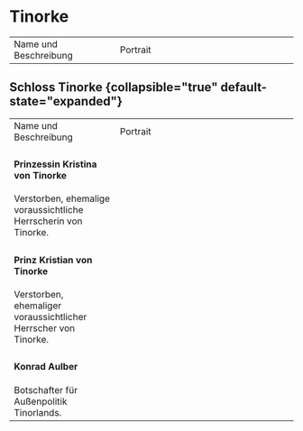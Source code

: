# Tinorke

<table>
<tr><td>Name und Beschreibung</td><td width="300">Portrait</td></tr>
<!--<tr><td><h4>Hama</h4> Hohefürstin der Gesundheit.</td><td width="300"><img src="hama.png" alt="" /></td></tr>-->
<!--<tr><td><h4>Sinmir Ragnarsson</h4> Schmied und Großvater von Siegmund.</td><td width="300"><img src="sinmir.png" alt="" /></td></tr>-->
</table>

## Schloss Tinorke {collapsible="true" default-state="expanded"}

<table>
<tr><td>Name und Beschreibung</td><td width="300">Portrait</td></tr>
<tr><td><h4>Prinzessin Kristina von Tinorke</h4> Verstorben, ehemalige voraussichtliche Herrscherin von Tinorke.</td><td width="300"><img src="kristina.png" alt="" /></td></tr>
<tr><td><h4>Prinz Kristian von Tinorke</h4> Verstorben, ehemaliger voraussichtlicher Herrscher von Tinorke.</td><td width="300"><img src="kristian.png" alt="" /></td></tr>
<tr><td><h4>Konrad Aulber</h4> Botschafter für Außenpolitik Tinorlands.</td><td width="300"><img src="konrad.png" alt="" /></td></tr>
</table>